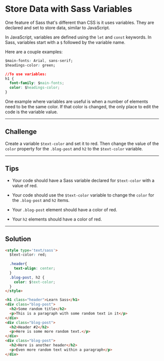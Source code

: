 # Store Data with Sass Variables

One feature of Sass that's different than CSS is it uses variables. They are declared and set to store data, similar to JavaScript.

In JavaScript, variables are defined using the `let` and `const` keywords. In Sass, variables start with a `$` followed by the variable name.

Here are a couple examples:

```css
$main-fonts: Arial, sans-serif;
$headings-color: green;

//To use variables:
h1 {
  font-family: $main-fonts;
  color: $headings-color;
}
```

One example where variables are useful is when a number of elements need to be the same color. If that color is changed, the only place to edit the code is the variable value.

---

## Challenge

Create a variable `$text-color` and set it to red. Then change the value of the `color` property for the `.blog-post` and `h2` to the `$text-color` variable.

---

## Tips

- Your code should have a Sass variable declared for `$text-color` with a value of red.

- Your code should use the `$text-color` variable to change the `color` for the `.blog-post` and `h2` items.

- Your `.blog-post` element should have a color of red.

- Your `h2` elements should have a color of red.

---

## Solution

```html
<style type='text/sass'>
  $text-color: red;
  
  .header{
    text-align: center;
  }
  .blog-post, h2 {
    color: $text-color;
  }
</style>

<h1 class="header">Learn Sass</h1>
<div class="blog-post">
  <h2>Some random title</h2>
  <p>This is a paragraph with some random text in it</p>
</div>
<div class="blog-post">
  <h2>Header #2</h2>
  <p>Here is some more random text.</p>
</div>
<div class="blog-post">
  <h2>Here is another header</h2>
  <p>Even more random text within a paragraph</p>
</div>
```